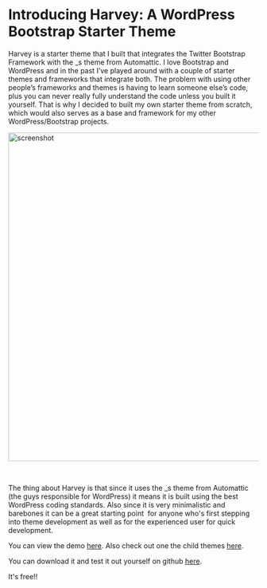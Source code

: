 

Introducing Harvey: A WordPress Bootstrap Starter Theme
===

Harvey is a starter theme that I built that integrates the Twitter Bootstrap Framework with the _s theme from Automattic. I love Bootstrap and WordPress and in the past I’ve played around with a couple of starter themes and frameworks that integrate both. The problem with using other people’s frameworks and themes is having to learn someone else’s code, plus you can never really fully understand the code unless you built it yourself. That is why I decided to built my own starter theme from scratch, which would also serves as a base and framework for my other WordPress/Bootstrap projects.

<a href="http://www.wpup.co/wp-content/uploads/2014/09/screenshot.png"><img src="http://www.wpup.co/wp-content/uploads/2014/09/screenshot.png" alt="screenshot" width="880" height="660" /></a>

&nbsp;

The thing about Harvey is that since it uses the _s theme from Automattic (the guys responsible for WordPress) it means it is built using the best WordPress coding standards. Also since it is very minimalistic and barebones it can be a great starting point  for anyone who's first stepping into theme development as well as for the experienced user for quick development.

You can view the demo <a title="Harvey Theme" href="http://demos.wpup.co/harvey/" target="_blank">here</a>. Also check out one the child themes <a title="Everest - Harvey Child Theme" href="http://demos.wpup.co/harvey-child/" target="_blank">here</a>.

You can download it and test it out yourself on github <a title="Harvey Theme on Github" href="https://github.com/bandid/harvey" target="_blank">here</a>.

It's free!!
